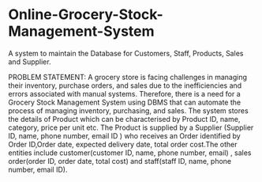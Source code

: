 # Online-Grocery-Stock-Management-System
A system to maintain the Database for Customers, Staff, Products, Sales and Supplier.

PROBLEM STATEMENT: A grocery store is facing challenges in managing their inventory, purchase orders, and sales due to the inefficiencies and errors associated with manual systems. Therefore, there is a need for a Grocery Stock Management System using DBMS that can automate the process of managing inventory, purchasing, and sales. The system stores the details of Product which can be characterised by Product ID, name, category, price per unit etc. The Product is supplied by a Supplier (Supplier ID, name, phone number, email ID ) who receives an Order identified by Order ID,Order date, expected delivery date, total order cost.The other entities include customer(customer ID, name, phone number, email) , sales order(order ID, order date, total cost) and staff(staff ID, name, phone number, email ID).